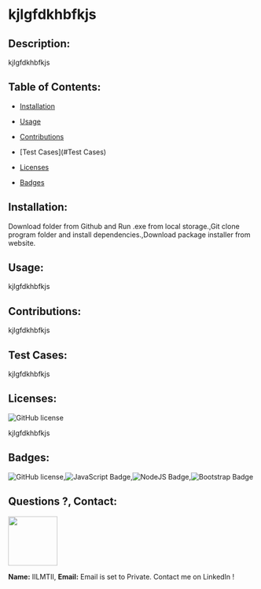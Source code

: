 # kjlgfdkhbfkjs
## Description:
kjlgfdkhbfkjs
## Table of Contents:
* [Installation](#Installation)
        
* [Usage](#Usage)
* [Contributions](#Contributions)
* [Test Cases](#Test Cases) 
* [Licenses](#Licenses) 
* [Badges](#Badges)
        
## Installation:
Download folder from Github and Run .exe from local storage.,Git clone program folder and install dependencies.,Download package installer from website.
## Usage:
kjlgfdkhbfkjs
## Contributions: 
kjlgfdkhbfkjs    
        
## Test Cases:
kjlgfdkhbfkjs     
## Licenses: 
![GitHub license](https://img.shields.io/github/license/Naereen/StrapDown.js.svg) 
         
kjlgfdkhbfkjs 
## Badges:
![GitHub license](https://img.shields.io/badge/GitHub-git-green.svg),![JavaScript Badge](https://img.shields.io/badge/JavaScript-ES6-blue.svg),![NodeJS Badge](https://img.shields.io/badge/NodeJS-v.10-lightgreen.svg),![Bootstrap Badge](https://img.shields.io/badge/Bootstrap-v.4.0-purple.svg)
    
## Questions ?, Contact:
<p align="left"><img width="100" height="100" src=https://avatars3.githubusercontent.com/u/55761853?v=4></p>
     
**Name:** IILMTII, 
**Email:** Email is set to Private. Contact me on LinkedIn !